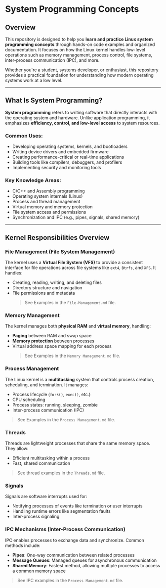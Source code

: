 # System Programming Concepts

## Overview

This repository is designed to help you **learn and practice Linux system programming concepts** through hands-on code examples and organized documentation. It focuses on how the Linux kernel handles low-level operations such as memory management, process control, file systems, inter-process communication (IPC), and more.

Whether you're a student, systems developer, or enthusiast, this repository provides a practical foundation for understanding how modern operating systems work at a low level.

---

## What Is System Programming?

**System programming** refers to writing software that directly interacts with the operating system and hardware. Unlike application programming, it emphasizes **efficiency, control, and low-level access** to system resources.

### Common Uses:
- Developing operating systems, kernels, and bootloaders
- Writing device drivers and embedded firmware
- Creating performance-critical or real-time applications
- Building tools like compilers, debuggers, and profilers
- Implementing security and monitoring tools

### Key Knowledge Areas:
- C/C++ and Assembly programming
- Operating system internals (Linux)
- Process and thread management
- Virtual memory and memory protection
- File system access and permissions
- Synchronization and IPC (e.g., pipes, signals, shared memory)

---

## Kernel Responsibilities Overview

### File Management (File System Management)
The kernel uses a **Virtual File System (VFS)** to provide a consistent interface for file operations across file systems like `ext4`, `Btrfs`, and `XFS`. It handles:
- Creating, reading, writing, and deleting files
- Directory structure and navigation
- File permissions and metadata
  > See Examples in the `File-Management.md` file.

### Memory Management
The kernel manages both **physical RAM** and **virtual memory**, handling:
- **Paging** between RAM and swap space
- **Memory protection** between processes
- Virtual address space mapping for each process
  > See Examples in the `Memory Management.md` file.

### Process Management
The Linux kernel is a **multitasking** system that controls process creation, scheduling, and termination. It manages:
- Process lifecycle (`fork()`, `exec()`, etc.)
- CPU scheduling
- Process states: running, sleeping, zombie
- Inter-process communication (IPC)
 > See Examples in the `Process Management.md` file.

### Threads
Threads are lightweight processes that share the same memory space. They allow:
- Efficient multitasking within a process
- Fast, shared communication  
> See thread examples in the `Threads.md` file.

### Signals
Signals are software interrupts used for:
- Notifying processes of events like termination or user interrupts
- Handling runtime errors like segmentation faults
- Inter-process signaling

### IPC Mechanisms (Inter-Process Communication)
IPC enables processes to exchange data and synchronize. Common methods include:
- **Pipes**: One-way communication between related processes
- **Message Queues**: Managed queues for asynchronous communication
- **Shared Memory**: Fastest method, allowing multiple processes to access a common memory space  
> See IPC examples in the `Process Management.md` file.
